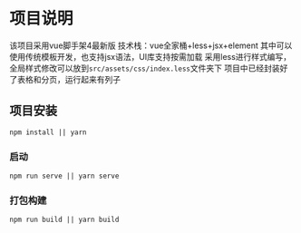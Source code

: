 # 项目说明
该项目采用vue脚手架4最新版
技术栈：vue全家桶+less+jsx+element
其中可以使用传统模板开发，也支持jsx语法，UI库支持按需加载
采用less进行样式编写，全局样式修改可以放到`src/assets/css/index.less`文件夹下
项目中已经封装好了表格和分页，运行起来有列子
## 项目安装
```
npm install || yarn
```

### 启动
```
npm run serve || yarn serve
```

### 打包构建
```
npm run build || yarn build
```